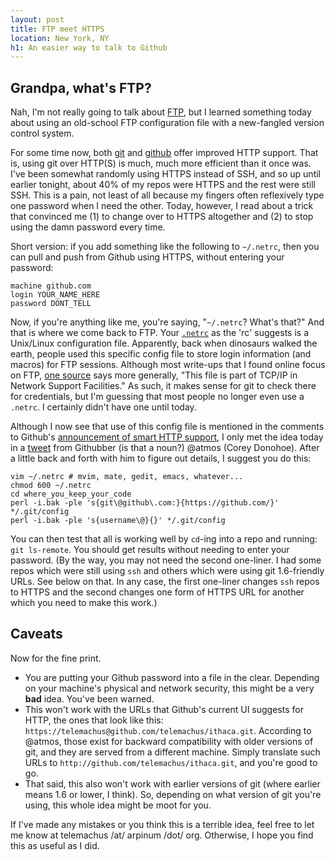 ```yaml
---
layout: post
title: FTP meet HTTPS
location: New York, NY
h1: An easier way to talk to Github
---
```


## Grandpa, what's FTP?

Nah, I'm not really going to talk about [FTP](http://en.wikipedia.org/wiki/Ftp), but I learned something today about using an old-school FTP configuration file with a new-fangled version control system.

For some time now, both [git](http://progit.org/2010/03/04/smart-http.html) and [github](http://github.com/blog/642-smart-http-support) offer improved HTTP support. That is, using git over HTTP(S) is much, much more efficient than it once was. I've been somewhat randomly using HTTPS instead of SSH, and so up until earlier tonight, about 40% of my repos were HTTPS and the rest were still SSH. This is a pain, not least of all because my fingers often reflexively type one password when I need the other. Today, however, I read about a trick that convinced me (1) to change over to HTTPS altogether and (2) to stop using the damn password every time.

Short version: if you add something like the following to `~/.netrc`, then you can pull and push from Github using HTTPS, without entering your password:

<pre><code>machine github.com
login YOUR_NAME_HERE
password DONT_TELL</code></pre>

Now, if you're anything like me, you're saying, "`~/.netrc`? What's that?" And that is where we come back to FTP. Your [`.netrc`](http://man.cx/netrc) as the 'rc' suggests is a Unix/Linux configuration file. Apparently, back when dinosaurs walked the earth, people used this specific config file to store login information (and macros) for FTP sessions. Although most write-ups that I found online focus on FTP, [one source](http://publib.boulder.ibm.com/infocenter/aix/v6r1/index.jsp?topic=/com.ibm.aix.files/doc/aixfiles/netrc.htm) says more generally, "This file is part of TCP/IP in Network Support Facilities." As such, it makes sense for git to check there for credentials, but I'm guessing that most people no longer even use a `.netrc`. I certainly didn't have one until today.

Although I now see that use of this config file is mentioned in the comments to Github's [announcement of smart HTTP support](http://github.com/blog/642-smart-http-support#comment-7410), I only met the idea today in a [tweet](http://twitter.com/#!/atmos/status/27319420419) from Githubber (is that a noun?) @atmos (Corey Donohoe). After a little back and forth with him to figure out details, I suggest you do this:

<pre><code>vim ~/.netrc # mvim, mate, gedit, emacs, whatever...
chmod 600 ~/.netrc
cd where_you_keep_your_code
perl -i.bak -ple 's{git\@github\.com:}{https://github.com/}' */.git/config
perl -i.bak -ple 's{username\@}{}' */.git/config
</code></pre>

You can then test that all is working well by `cd`-ing into a repo and running: `git ls-remote`. You should get results without needing to enter your password. (By the way, you may not need the second one-liner. I had some repos which were still using `ssh` and others which were using git 1.6-friendly URLs. See below on that. In any case, the first one-liner changes `ssh` repos to HTTPS and the second changes one form of HTTPS URL for another which you need to make this work.)

## Caveats

Now for the fine print.

+ You are putting your Github password into a file in the clear. Depending on your machine's physical and network security, this might be a very **bad** idea. You've been warned.
+ This won't work with the URLs that Github's current UI suggests for HTTP, the ones that look like this: `https://telemachus@github.com/telemachus/ithaca.git`. According to @atmos, those exist for backward compatibility with older versions of git, and they are served from a different machine. Simply translate such URLs to `http://github.com/telemachus/ithaca.git`, and you're good to go.
+ That said, this also won't work with earlier versions of git (where earlier means 1.6 or lower, I think). So, depending on what version of git you're using, this whole idea might be moot for you.

If I've made any mistakes or you think this is a terrible idea, feel free to let me know at telemachus /at/ arpinum /dot/ org. Otherwise, I hope you find this as useful as I did.
